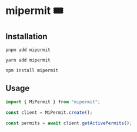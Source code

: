 # mipermit 🎟️

## Installation

```shell
pnpm add mipermit
```

```shell
yarn add mipermit
```

```shell
npm install mipermit
```

## Usage

```typescript
import { MiPermit } from "mipermit";

const client = MiPermit.create();

const permits = await client.getActivePermits();
```
